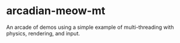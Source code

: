 # arcadian-meow-mt
An arcade of demos using a simple example of multi-threading with physics, rendering, and input.
